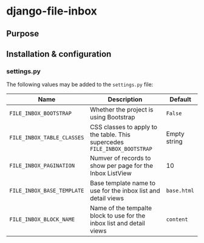 # django-file-inbox

## Purpose

## Installation & configuration

### settings.py
The following values may be added to the `settings.py` file:

| Name | Description | Default |
| ---- | ----------- | ------- |
| `FILE_INBOX_BOOTSTRAP` | Whether the project is using Bootstrap  | `False` |
| `FILE_INBOX_TABLE_CLASSES` | CSS classes to apply to the table. This supercedes `FILE_INBOX_BOOTSTRAP` | Empty string  |
| `FILE_INBOX_PAGINATION` | Numver of records to show per page for the Inbox ListView | 10 |
| `FILE_INBOX_BASE_TEMPLATE` | Base template name to use for the inbox list and detail views | `base.html` |
| `FILE_INBOX_BLOCK_NAME` | Name of the tempalte block to use for the inbox list and detail views | `content` |


